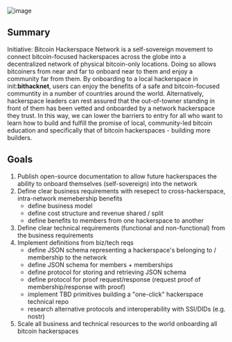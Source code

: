 ![image](https://github.com/ATLBitLab/initiative-bitcoin-hackerspace-network/assets/19941207/b1bdfd51-393b-4e67-9e7f-4742c8dcfd47)

## Summary
Initiative: Bitcoin Hackerspace Network is a self-sovereign movement to connect bitcoin-focused hackerspaces across the globe into a decentralized network
of physical bitcoin-only locations. Doing so allows bitcoiners from near and far to onboard near to them and enjoy a community far from them.
By onboarding to a local hackerspace in init:**bithacknet**, users can enjoy the benefits of a safe and bitcoin-focused communtity in a number of countries around the world. Alternatively, hackerspace leaders can rest assured that the out-of-towner standing in front of them has been vetted and onboarded by a network hackerspace they trust. In this way, we can lower the barriers to entry for all who want to learn how to build and fulfill the promise of local, community-led bitcoin education and specifically that of bitcoin hackerspaces - building more builders.

## Goals
1. Publish open-source documentation to allow future hackerspaces the ability to onboard themselves (self-sovereign) into the network
2. Define clear business requirements with resepect to cross-hackerspace, intra-network memebership benefits
   - define business model
   - define cost structure and revenue shared / split
   - define benefits to members from one hackerspace to another
3. Define clear technical requirements (functional and non-functional) from the business requirements
4. Implement definitions from biz/tech reqs
   - define JSON schema representing a hackerspace's belonging to / membership to the network
   - define JSON schema for members + memberships
   - define protocol for storing and retrieving JSON schema
   - define protocol for proof request/response (request proof of membership/response with proof)
   - implement TBD primitives building a "one-click" hackerspace technical repo
   - research alternative protocols and interoperability with SSI/DIDs (e.g. nostr)
5. Scale all business and technical resources to the world onboarding all bitcoin hackerspaces
